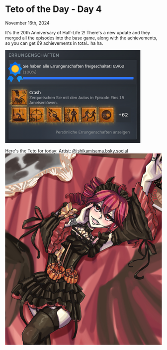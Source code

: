 # Teto of the Day - Day 4
<div class="post-date">November 16th, 2024</div>

It's the 20th Anniversary of Half-Life 2! There's a new update and they merged all the episodes into the base game, along with the achievements, so you can get 69 achievements in total.. ha ha.

![69/69 Achievements](/img/blog/hl2_achievements.png)

Here's the Teto for today:
[Artist: @ishikamisama.bsky.social](https://bsky.app/profile/ishikamisama.bsky.social/post/3laznjycr3s2z)
![Kasane Teto Art](/totd/DAY_4.jpg)